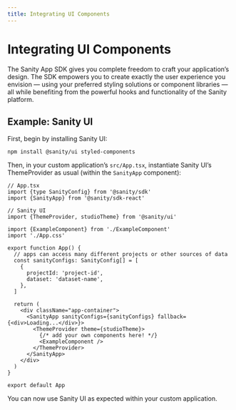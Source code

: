 ```yaml
---
title: Integrating UI Components
---
```


# Integrating UI Components

The Sanity App SDK gives you complete freedom to craft your application’s design. The SDK empowers you to create exactly the user experience you envision — using your preferred styling solutions or component libraries — all while benefiting from the powerful hooks and functionality of the Sanity platform.

## Example: Sanity UI

First, begin by installing Sanity UI:

```shell
npm install @sanity/ui styled-components
```

Then, in your custom application’s `src/App.tsx`, instantiate Sanity UI’s ThemeProvider as usual (within the `SanityApp` component):

```tsx
// App.tsx
import {type SanityConfig} from '@sanity/sdk'
import {SanityApp} from '@sanity/sdk-react'

// Sanity UI
import {ThemeProvider, studioTheme} from '@sanity/ui'

import {ExampleComponent} from './ExampleComponent'
import './App.css'

export function App() {
  // apps can access many different projects or other sources of data
  const sanityConfigs: SanityConfig[] = [
    {
      projectId: 'project-id',
      dataset: 'dataset-name',
    },
  ]

  return (
    <div className="app-container">
      <SanityApp sanityConfigs={sanityConfigs} fallback={<div>Loading...</div>}>
        <ThemeProvider theme={studioTheme}>
          {/* add your own components here! */}
          <ExampleComponent />
        </ThemeProvider>
      </SanityApp>
    </div>
  )
}

export default App
```

You can now use Sanity UI as expected within your custom application.
